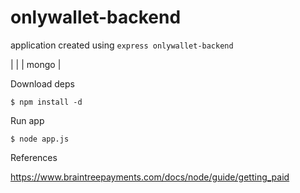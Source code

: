onlywallet-backend
==================

application created using `express onlywallet-backend`

|
|
|  mongo
|

Download deps

```
$ npm install -d
```


Run app

```
$ node app.js
```

References

https://www.braintreepayments.com/docs/node/guide/getting_paid
